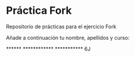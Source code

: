 # Práctica Fork
Repositorio de prácticas para el ejercicio Fork

Añade a continuación tu nombre, apellidos y curso:

****** ************ *********** 6J
